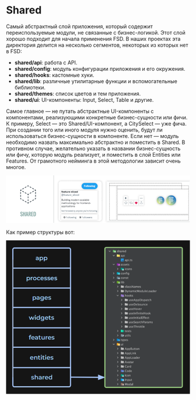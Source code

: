 # Shared

Самый абстрактный слой приложения, который содержит переиспользуемые модули, не связанные с бизнес-логикой. Этот слой хорошо подходит для начала применения FSD. В наших проектах эта директория делится на несколько сегментов, некоторых из которых нет в FSD:

- **shared/api**: работа с API.
- **shared/config**: модуль конфигурации приложения и его окружения.
- **shared/hooks**: кастомные хуки.
- **shared/lib**: различные утилитарные функции и вспомогательные библиотеки.
- **shared/themes**: список цветов и тем приложения.
- **shared/ui**: UI-компоненты: Input, Select, Table и другие.

Самое главное — не путать абстрактные UI-компоненты с компонентами, реализующими конкретные бизнес-сущности или фичи. К примеру, Select — это Shared/UI-компонент, а CitySelect — уже фича. При создании того или иного модуля нужно оценить, будут ли использоваться бизнес-сущности в компоненте. Если нет — модуль необходимо назвать максимально абстрактно и поместить в Shared. В противном случае, желательно указать в названии бизнес-сущность или фичу, которую модуль реализует, и поместить в слой Entities или Features. От грамотного нейминга в этой методологии зависит очень многое.

![Business Entities](./assets/docs/diagram1.png)

Как пример структуры вот:

![Business Entities](./assets/docs/example.png)
